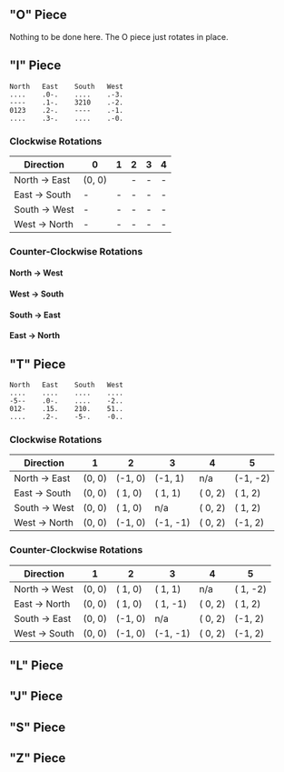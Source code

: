 ## "O" Piece
Nothing to be done here. The O piece just rotates in place.

## "I" Piece
```Tetrimino
North   East    South   West
....    .0-.    ....    .-3.
----    .1-.    3210    .-2.
0123    .2-.    ----    .-1.
....    .3-.    ....    .-0.
```
### Clockwise Rotations
| Direction     | 0      | 1 | 2 | 3 | 4 |
| ------------- | ------ | - | - | - | - |
| North -> East | (0, 0) |  | - | - | - |
| East -> South | - | - | - | - | - |
| South -> West | - | - | - | - | - |
| West -> North | - | - | - | - | - |
### Counter-Clockwise Rotations
#### North -> West
#### West -> South
#### South -> East
#### East -> North

## "T" Piece
```Tetrimino
North   East    South   West
....    ....    ....    ....
-5--    .0-.    ....    -2..
012-    .15.    210.    51..
....    .2-.    -5-.    -0..
```
### Clockwise Rotations
| Direction     | 1      | 2       | 3        | 4       | 5        |
| ------------- | ------ | ------- | -------- | ------- | -------- |
| North -> East | (0, 0) | (-1, 0) | (-1,  1) | n/a     | (-1, -2) |
| East -> South | (0, 0) | ( 1, 0) | ( 1,  1) | ( 0, 2) | ( 1,  2) |
| South -> West | (0, 0) | ( 1, 0) | n/a      | ( 0, 2) | ( 1,  2) |
| West -> North | (0, 0) | (-1, 0) | (-1, -1) | ( 0, 2) | (-1,  2) |
### Counter-Clockwise Rotations
| Direction     | 1      | 2       | 3        | 4       | 5        |
| ------------- | ------ | ------- | -------- | ------- | -------- |
| North -> West | (0, 0) | ( 1, 0) | ( 1,  1) | n/a     | ( 1, -2) |
| East -> North | (0, 0) | ( 1, 0) | ( 1, -1) | ( 0, 2) | ( 1,  2) |
| South -> East | (0, 0) | (-1, 0) | n/a      | ( 0, 2) | (-1,  2) |
| West -> South | (0, 0) | (-1, 0) | (-1, -1) | ( 0, 2) | (-1,  2) |


## "L" Piece
## "J" Piece
## "S" Piece
## "Z" Piece